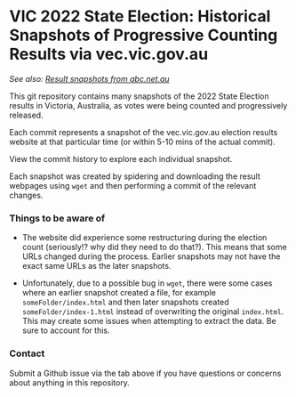# VIC 2022 State Election: Historical Snapshots of Progressive Counting Results via vec.vic.gov.au

*See also: [Result snapshots from abc.net.au](https://github.com/SiResearch/vic-2022-election-snapshots-abc.net.au)*

This git repository contains many snapshots of the 2022 State Election results in Victoria, Australia, as votes were being counted and progressively released.

Each commit represents a snapshot of the vec.vic.gov.au election results website at that particular time (or within 5-10 mins of the actual commit).

View the commit history to explore each individual snapshot.

Each snapshot was created by spidering and downloading the result webpages using `wget` and then performing a commit of the relevant changes.

### Things to be aware of

* The website did experience some restructuring during the election count (seriously!? why did they need to do that?). This means that some URLs changed during the process. Earlier snapshots may not have the exact same URLs as the later snapshots.

* Unfortunately, due to a possible bug in `wget`, there were some cases where an earlier snapshot created a file, for example `someFolder/index.html` and then later snapshots created `someFolder/index-1.html` instead of overwriting the original `index.html`. This may create some issues when attempting to extract the data. Be sure to account for this.

### Contact

Submit a Github issue via the tab above if you have questions or concerns about anything in this repository.










































